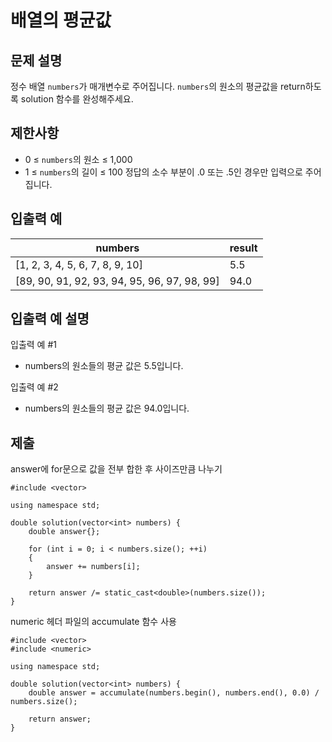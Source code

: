 # 배열의 평균값

## 문제 설명

정수 배열 `numbers`가 매개변수로 주어집니다. `numbers`의 원소의 평균값을 return하도록 solution 함수를 완성해주세요.

## 제한사항

+ 0 ≤ `numbers`의 원소 ≤ 1,000
+ 1 ≤ `numbers`의 길이 ≤ 100
정답의 소수 부분이 .0 또는 .5인 경우만 입력으로 주어집니다.

## 입출력 예

numbers|result
---|---
[1, 2, 3, 4, 5, 6, 7, 8, 9, 10]|5.5
[89, 90, 91, 92, 93, 94, 95, 96, 97, 98, 99]|94.0

## 입출력 예 설명

입출력 예 #1

+ numbers의 원소들의 평균 값은 5.5입니다.

입출력 예 #2

+ numbers의 원소들의 평균 값은 94.0입니다.

## 제출

answer에 for문으로 값을 전부 합한 후 사이즈만큼 나누기
```
#include <vector>

using namespace std;

double solution(vector<int> numbers) {
    double answer{};
    
    for (int i = 0; i < numbers.size(); ++i)
    {
        answer += numbers[i];
    }
    
    return answer /= static_cast<double>(numbers.size());
}
```
numeric 헤더 파일의 accumulate 함수 사용
```
#include <vector>
#include <numeric>

using namespace std;

double solution(vector<int> numbers) {
    double answer = accumulate(numbers.begin(), numbers.end(), 0.0) / numbers.size();
    
    return answer;
}
```